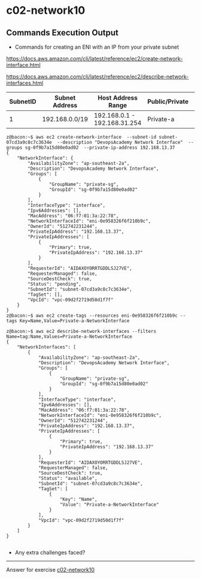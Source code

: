 # c02-network10

## Commands Execution Output

- Commands for creating an ENI with an IP from your private subnet


https://docs.aws.amazon.com/cli/latest/reference/ec2/create-network-interface.html


https://docs.aws.amazon.com/cli/latest/reference/ec2/describe-network-interfaces.html


|SubnetID | Subnet Address | Host Address Range | Public/Private | SubnetID | RouteTable |
|-|-|-|-|-| - |
|1|192.168.0.0/19|192.168.0.1 - 192.168.31.254|Private-a|subnet-07cd3a9c8c7c3634e| rtb-0f8fb399d2a29b2fa |


```
z@bacon:~$ aws ec2 create-network-interface  --subnet-id subnet-07cd3a9c8c7c3634e  --description "DevopsAcademy Network Interface"  --groups sg-0f9b7a15d80e0ad02  --private-ip-address 192.168.13.37
{
    "NetworkInterface": {
        "AvailabilityZone": "ap-southeast-2a",
        "Description": "DevopsAcademy Network Interface",
        "Groups": [
            {
                "GroupName": "private-sg",
                "GroupId": "sg-0f9b7a15d80e0ad02"
            }
        ],
        "InterfaceType": "interface",
        "Ipv6Addresses": [],
        "MacAddress": "06:f7:01:3a:22:78",
        "NetworkInterfaceId": "eni-0e958326f6f210b9c",
        "OwnerId": "512742231244",
        "PrivateIpAddress": "192.168.13.37",
        "PrivateIpAddresses": [
            {
                "Primary": true,
                "PrivateIpAddress": "192.168.13.37"
            }
        ],
        "RequesterId": "AIDAXOYORRTGDDLSJ27VE",
        "RequesterManaged": false,
        "SourceDestCheck": true,
        "Status": "pending",
        "SubnetId": "subnet-07cd3a9c8c7c3634e",
        "TagSet": [],
        "VpcId": "vpc-09d2f2719d50d1f7f"
    }
}
z@bacon:~$ aws ec2 create-tags --resources eni-0e958326f6f210b9c --tags Key=Name,Value=Private-a-NetworkInterface

z@bacon:~$ aws ec2 describe-network-interfaces --filters Name=tag:Name,Values=Private-a-NetworkInterface
{
    "NetworkInterfaces": [
        {
            "AvailabilityZone": "ap-southeast-2a",
            "Description": "DevopsAcademy Network Interface",
            "Groups": [
                {
                    "GroupName": "private-sg",
                    "GroupId": "sg-0f9b7a15d80e0ad02"
                }
            ],
            "InterfaceType": "interface",
            "Ipv6Addresses": [],
            "MacAddress": "06:f7:01:3a:22:78",
            "NetworkInterfaceId": "eni-0e958326f6f210b9c",
            "OwnerId": "512742231244",
            "PrivateIpAddress": "192.168.13.37",
            "PrivateIpAddresses": [
                {
                    "Primary": true,
                    "PrivateIpAddress": "192.168.13.37"
                }
            ],
            "RequesterId": "AIDAXOYORRTGDDLSJ27VE",
            "RequesterManaged": false,
            "SourceDestCheck": true,
            "Status": "available",
            "SubnetId": "subnet-07cd3a9c8c7c3634e",
            "TagSet": [
                {
                    "Key": "Name",
                    "Value": "Private-a-NetworkInterface"
                }
            ],
            "VpcId": "vpc-09d2f2719d50d1f7f"
        }
    ]
}


```

- Any extra challenges faced?


<!-- Don't change anything below this point-->
***
Answer for exercise [c02-network10](https://github.com/devopsacademyau/academy/blob/893381c6f0b69434d9e8597d3d4b1c17f9bc1371/classes/02class/exercises/c02-network10/README.md)